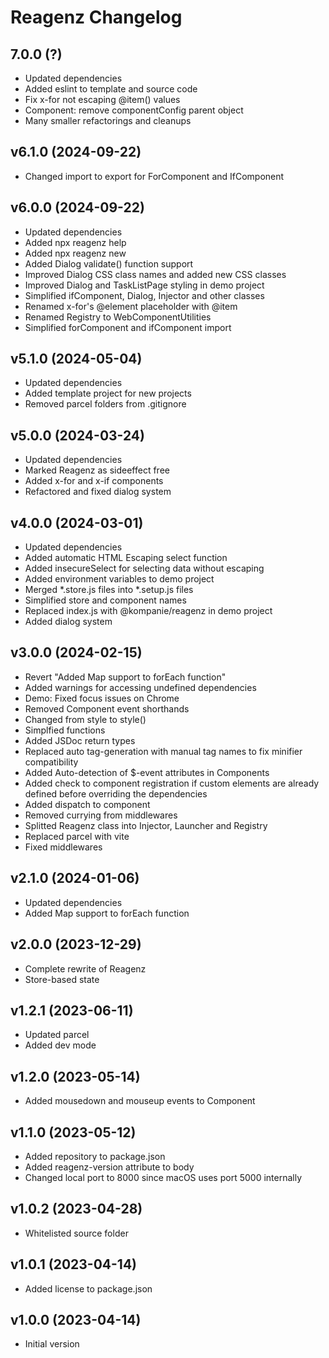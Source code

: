# Reagenz Changelog

## 7.0.0 (?)
* Updated dependencies
* Added eslint to template and source code
* Fix x-for not escaping @item() values
* Component: remove componentConfig parent object
* Many smaller refactorings and cleanups

## v6.1.0 (2024-09-22)
* Changed import to export for ForComponent and IfComponent

## v6.0.0 (2024-09-22)
* Updated dependencies
* Added npx reagenz help
* Added npx reagenz new
* Added Dialog validate() function support
* Improved Dialog CSS class names and added new CSS classes
* Improved Dialog and TaskListPage styling in demo project
* Simplified ifComponent, Dialog, Injector and other classes
* Renamed x-for's @element placeholder with @item
* Renamed Registry to WebComponentUtilities
* Simplified forComponent and ifComponent import

## v5.1.0 (2024-05-04)
* Updated dependencies
* Added template project for new projects
* Removed parcel folders from .gitignore

## v5.0.0 (2024-03-24)
* Updated dependencies
* Marked Reagenz as sideeffect free
* Added x-for and x-if components
* Refactored and fixed dialog system

## v4.0.0 (2024-03-01)
* Updated dependencies
* Added automatic HTML Escaping select function
* Added insecureSelect for selecting data without escaping
* Added environment variables to demo project
* Merged *.store.js files into *.setup.js files
* Simplified store and component names
* Replaced index.js with @kompanie/reagenz in demo project
* Added dialog system

## v3.0.0 (2024-02-15)
* Revert "Added Map support to forEach function"
* Added warnings for accessing undefined dependencies
* Demo: Fixed focus issues on Chrome
* Removed Component event shorthands
* Changed from style to style()
* Simplfied functions
* Added JSDoc return types
* Replaced auto tag-generation with manual tag names to fix minifier compatibility
* Added Auto-detection of $-event attributes in Components
* Added check to component registration if custom elements are already defined before overriding the dependencies
* Added dispatch to component
* Removed currying from middlewares
* Splitted Reagenz class into Injector, Launcher and Registry
* Replaced parcel with vite
* Fixed middlewares

## v2.1.0 (2024-01-06)
* Updated dependencies
* Added Map support to forEach function

## v2.0.0 (2023-12-29)
* Complete rewrite of Reagenz
* Store-based state

## v1.2.1 (2023-06-11)
* Updated parcel
* Added dev mode

## v1.2.0 (2023-05-14)
* Added mousedown and mouseup events to Component

## v1.1.0 (2023-05-12)
* Added repository to package.json
* Added reagenz-version attribute to body
* Changed local port to 8000 since macOS uses port 5000 internally

## v1.0.2 (2023-04-28)
* Whitelisted source folder

## v1.0.1 (2023-04-14)
* Added license to package.json

## v1.0.0 (2023-04-14)
* Initial version